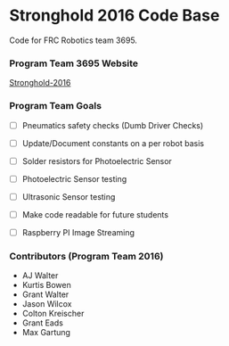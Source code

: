 # Stronghold 2016 Code Base
Code for FRC Robotics team 3695.

### Program Team 3695 Website
[Stronghold-2016](http://redinquisitive.github.io/Stronghold-2016/)

### Program Team Goals
- [ ] Pneumatics safety checks (Dumb Driver Checks)
- [ ] Update/Document constants on a per robot basis
- [ ] Solder resistors for Photoelectric Sensor
- [ ] Photoelectric Sensor testing
- [ ] Ultrasonic Sensor testing
- [ ] Make code readable for future students
- [ ] Raspberry PI Image Streaming


### Contributors (Program Team 2016)
- AJ Walter
- Kurtis Bowen
- Grant Walter
- Jason Wilcox
- Colton Kreischer
- Grant Eads
- Max Gartung

